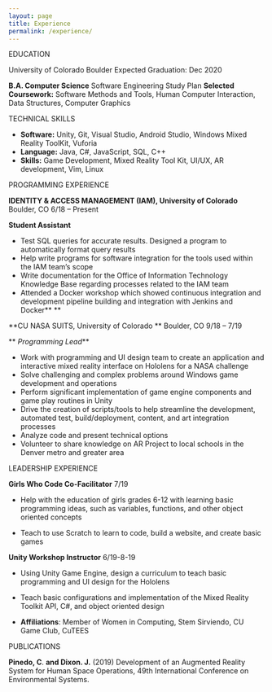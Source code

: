 ```yaml
---
layout: page
title: Experience
permalink: /experience/
---
```

EDUCATION			

University of Colorado Boulder  						Expected Graduation: Dec 2020

**B.A. Computer Science**
Software Engineering Study Plan
**Selected Coursework:** Software Methods and Tools, Human Computer Interaction, Data Structures, Computer Graphics

TECHNICAL SKILLS

*   **Software:** Unity, Git, Visual Studio, Android Studio, Windows Mixed Reality ToolKit, Vuforia  
*   **Language:**  Java, C#, JavaScript, SQL, C++
*   **Skills:** Game Development, Mixed Reality Tool Kit, UI/UX, AR development, Vim, Linux

PROGRAMMING EXPERIENCE

**IDENTITY & ACCESS MANAGEMENT (IAM), University of Colorado** Boulder, CO	   6/18 – Present  

**Student Assistant**

*   Test SQL queries for accurate results. Designed a program to automatically format query results
*   Help write programs for software integration for the tools used within the IAM team’s scope
*   Write documentation for the Office of Information Technology Knowledge Base regarding processes related to the IAM team
*   Attended a Docker workshop which showed continuous integration and development pipeline building and integration with Jenkins and Docker**	**

**CU NASA SUITS, University of Colorado ** Boulder, CO				                    9/18 – 7/19

**	_Programming Lead_**

*   Work with programming and UI design team to create an application and interactive mixed reality interface on Hololens for a NASA challenge
*   Solve challenging and complex problems around Windows game development and operations
*   Perform significant implementation of game engine components and game play routines in Unity
*   Drive the creation of scripts/tools to help streamline the development, automated test, build/deployment, content, and art integration processes
*   Analyze code and present technical options
*   Volunteer to share knowledge on AR Project to local schools in the Denver metro and greater area

LEADERSHIP EXPERIENCE

**Girls Who Code Co-Facilitator**										     7/19

* Help with the education of girls grades 6-12 with learning basic programming ideas, such as variables, functions, 		and other object oriented concepts

* Teach to use Scratch to learn to code, build a website, and create basic games

**Unity Workshop Instructor**							          6/19-8-19

* Using Unity Game Engine, design a curriculum to teach basic programming and UI design for the Hololens

* Teach basic configurations and implementation of the Mixed Reality Toolkit API, C#, and object oriented design

* **Affiliations**: Member of Women in Computing, Stem Sirviendo, CU Game Club, CuTEES

PUBLICATIONS

**Pinedo, C**. **and Dixon. J.** (2019) Development of an Augmented Reality System for Human Space Operations, 49th International Conference on Environmental Systems.

